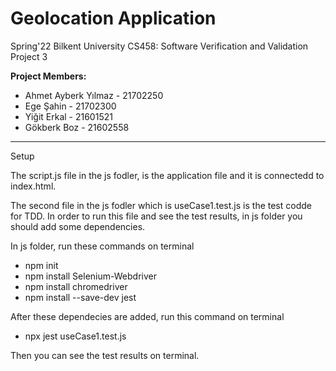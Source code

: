 # Geolocation Application
Spring'22 Bilkent University CS458: Software Verification and Validation Project 3

**Project Members:**
  - Ahmet Ayberk Yılmaz - 21702250
  - Ege Şahin - 21702300
  - Yiğit Erkal - 21601521
  - Gökberk Boz - 21602558

------------------------------------------------------------------------------------

Setup

The script.js file in the js fodler, is the application file and it is connectedd to index.html.

The second file in the js fodler which is useCase1.test.js is the test codde for TDD.
In order to run this file and see the test results, in js folder you should add some dependencies.

In js folder, run these commands on terminal
- npm init
- npm install Selenium-Webdriver
- npm install chromedriver
- npm install --save-dev jest

After these dependecies are added, run this command on terminal
- npx jest useCase1.test.js

Then you can see the test results on terminal.
